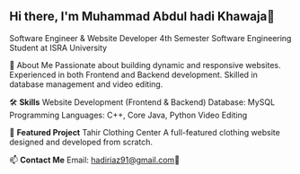 ## Hi there, I'm Muhammad Abdul hadi Khawaja👋


Software Engineer & Website Developer
4th Semester Software Engineering Student at ISRA University

🚀 About Me
Passionate about building dynamic and responsive websites.
Experienced in both Frontend and Backend development.
Skilled in database management and video editing.


🛠️ **Skills**
Website Development (Frontend & Backend)
Database: MySQL
Programming Languages: C++, Core Java, Python
Video Editing


🌟 **Featured Project**
Tahir Clothing Center
A full-featured clothing website designed and developed from scratch.

📫 **Contact Me**
Email: hadiriaz91@gmail.com👋



